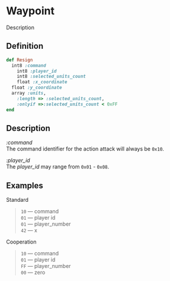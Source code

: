 # Waypoint

Description  

## Definition

```ruby
def Resign
  int8 :command 
	int8 :player_id
	int8 :selected_units_count
	float :x_coordinate
  float :y_coordinate
  array :units, 
    :length => :selected_units_count, 
    :onlyif =>:selected_units_count < 0xFF
end
```

## Description

*:command*  
The command identifier for the action attack will always be `0x10`.

*:player_id*  
The *player_id* may range from `0x01` - `0x08`.

## Examples

Standard

>`10` &mdash; command  
>`01` &mdash; player id  
>`01` &mdash; player_number  
>`42` &mdash; x

Cooperation

>`10` &mdash; command  
>`01` &mdash; player id  
>`FF` &mdash; player_number  
>`00` &mdash; zero  
